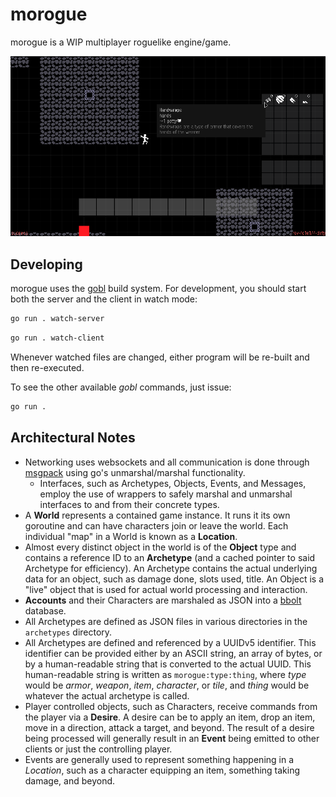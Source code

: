# morogue
morogue is a WIP multiplayer roguelike engine/game.

![WIP screenshot](screenshot.png)

## Developing
morogue uses the [gobl](https://github.com/kettek/gobl) build system. For development, you should start both the server and the client in watch mode:

```bash
go run . watch-server
```

```bash
go run . watch-client
```

Whenever watched files are changed, either program will be re-built and then re-executed.

To see the other available *gobl* commands, just issue:

```bash
go run .
```

## Architectural Notes

  * Networking uses websockets and all communication is done through [msgpack](https://msgpack.org/index.html) using go's unmarshal/marshal functionality.
    * Interfaces, such as Archetypes, Objects, Events, and Messages, employ the use of wrappers to safely marshal and unmarshal interfaces to and from their concrete types.
  * A **World** represents a contained game instance. It runs it its own goroutine and can have characters join or leave the world. Each individual "map" in a World is known as a **Location**.
  * Almost every distinct object in the world is of the **Object** type and contains a reference ID to an **Archetype** (and a cached pointer to said Archetype for efficiency). An Archetype contains the actual underlying data for an object, such as damage done, slots used, title. An Object is a "live" object that is used for actual world processing and interaction.
  * **Accounts** and their Characters are marshaled as JSON into a [bbolt](https://pkg.go.dev/go.etcd.io/bbolt#section-readme) database.
  * All Archetypes are defined as JSON files in various directories in the `archetypes` directory.
  * All Archetypes are defined and referenced by a UUIDv5 identifier. This identifier can be provided either by an ASCII string, an array of bytes, or by a human-readable string that is converted to the actual UUID. This human-readable string is written as `morogue:type:thing`, where *type* would be *armor*, *weapon*, *item*, *character*, or *tile*, and *thing* would be whatever the actual archetype is called.
  * Player controlled objects, such as Characters, receive commands from the player via a **Desire**. A desire can be to apply an item, drop an item, move in a direction, attack a target, and beyond. The result of a desire being processed will generally result in an **Event** being emitted to other clients or just the controlling player.
  * Events are generally used to represent something happening in a *Location*, such as a character equipping an item, something taking damage, and beyond.